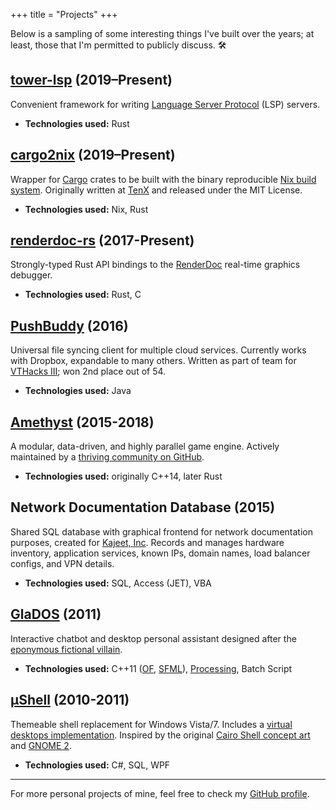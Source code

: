 +++
title = "Projects"
+++

Below is a sampling of some interesting things I've built over the years; at
least, those that I'm permitted to publicly discuss. :hammer_and_wrench:

## [tower-lsp] \(2019–Present)

Convenient framework for writing [Language Server Protocol] (LSP) servers.

* **Technologies used:** Rust

[tower-lsp]: https://github.com/ebkalderon/tower-lsp
[Language Server Protocol]: https://microsoft.github.io/language-server-protocol/

## [cargo2nix] \(2019–Present)

Wrapper for [Cargo] crates to be built with the binary reproducible
[Nix build system]. Originally written at [TenX] and released under the MIT
License.

* **Technologies used:** Nix, Rust

[cargo2nix]: https://github.com/cargo2nix/cargo2nix
[Cargo]: https://github.com/rust-lang/cargo
[Nix build system]: https://nixos.org/
[TenX]: https://tenx.tech/

## [renderdoc-rs] \(2017-Present)

Strongly-typed Rust API bindings to the [RenderDoc] real-time graphics debugger.

* **Technologies used:** Rust, C

[renderdoc-rs]: https://github.com/ebkalderon/renderdoc-rs
[RenderDoc]: https://renderdoc.org/

## [PushBuddy] \(2016)

Universal file syncing client for multiple cloud services. Currently works with
Dropbox, expandable to many others. Written as part of team for [VTHacks III];
won 2nd place out of 54.

* **Technologies used:** Java

[PushBuddy]: https://github.com/Veryyes/PushBuddy
[VTHacks III]: http://www.vthacks.com/

## [Amethyst] \(2015-2018)

A modular, data-driven, and highly parallel game engine. Actively maintained by
a [thriving community on GitHub][am-gh].

* **Technologies used:** originally C++14, later Rust

[Amethyst]: https://www.amethyst.rs/
[am-gh]: https://github.com/amethyst/amethyst

## Network Documentation Database \(2015)

Shared SQL database with graphical frontend for network documentation purposes,
created for [Kajeet, Inc]. Records and manages hardware inventory, application
services, known IPs, domain names, load balancer configs, and VPN details.

* **Technologies used:** SQL, Access (JET), VBA

[Kajeet, Inc]: http://www.kajeet.net/

## [GlaDOS] \(2011)

Interactive chatbot and desktop personal assistant designed after the
[eponymous fictional villain][gd-wiki].

* **Technologies used:** C++11 ([OF], [SFML]), [Processing], Batch Script

[GlaDOS]: https://www.youtube.com/watch?v=a2sXbZxKgMs
[gd-wiki]: https://en.wikipedia.org/wiki/GLaDOS
[OF]: http://openframeworks.cc/
[SFML]: http://www.sfml-dev.org/
[Processing]: https://processing.org/

## [µShell] \(2010-2011)

Themeable shell replacement for Windows Vista/7. Includes a
[virtual desktops implementation][virtual-desktops]. Inspired by the original
[Cairo Shell concept art][cairo-concept] and [GNOME 2].

* **Technologies used:**  C#, SQL, WPF

[µShell]: https://nullpwd.wordpress.com/pictures/#jp-carousel-249
[virtual-desktops]: https://nullpwd.wordpress.com/2013/05/25/writing-a-virtual-desktop-system-in-cs-with-winapi/
[cairo-concept]: http://www.silicon.es/wp-content/uploads/2008/02/explorer_desktop_m1.jpg
[GNOME 2]: https://files.fosswire.com/2008/04/804desktop.png

---

For more personal projects of mine, feel free to check my [GitHub profile].

[GitHub profile]: https://github.com/ebkalderon
